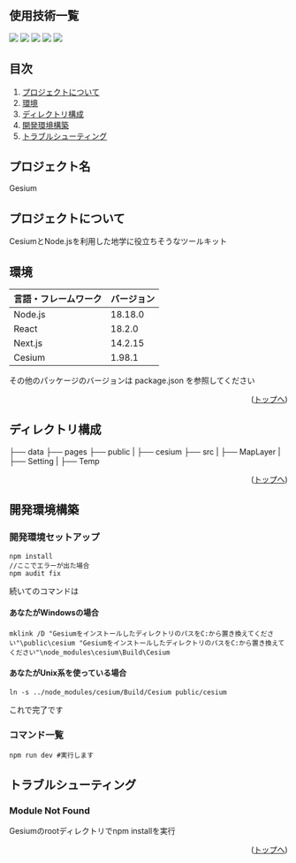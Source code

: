 <div id="top"></div>

## 使用技術一覧

<!-- シールド一覧 -->
<!-- 該当するプロジェクトの中から任意のものを選ぶ-->
<p style="display: inline">
  <!-- フロントエンドのフレームワーク一覧 -->
  <img src="https://img.shields.io/badge/-Node.js-000000.svg?logo=node.js&style=for-the-badge">
  <img src="https://img.shields.io/badge/-Next.js-000000.svg?logo=next.js&style=for-the-badge">
  <img src="https://img.shields.io/badge/-TailwindCSS-000000.svg?logo=tailwindcss&style=for-the-badge">
  <img src="https://img.shields.io/badge/-React-20232A?style=for-the-badge&logo=react&logoColor=61DAF">
  <!-- インフラ一覧 -->
  <img src="https://img.shields.io/badge/-githubactions-FFFFFF.svg?logo=github-actions&style=for-the-badge">
</p>

## 目次

1. [プロジェクトについて](#プロジェクトについて)
2. [環境](#環境)
3. [ディレクトリ構成](#ディレクトリ構成)
4. [開発環境構築](#開発環境構築)
5. [トラブルシューティング](#トラブルシューティング)

## プロジェクト名

Gesium

<!-- プロジェクトについて -->

## プロジェクトについて

CesiumとNode.jsを利用した地学に役立ちそうなツールキット

<!-- プロジェクトの概要を記載 -->
<!--
  <p align="left">
    <br />
    <!-- プロジェクト詳細にWikiのリンク 
    <a href="Backlogのwikiリンク"><strong>プロジェクト詳細 »</strong></a>
    <br />
    <br />
<p align="right">(<a href="#top">トップへ</a>)</p>
-->
## 環境

<!-- 言語、フレームワーク、ミドルウェア、インフラの一覧とバージョンを記載 -->

| 言語・フレームワーク  | バージョン |
| --------------------- | ---------- |
| Node.js               | 18.18.0   |
| React                 | 18.2.0     |
| Next.js               | 14.2.15     |
| Cesium                | 1.98.1     |

その他のパッケージのバージョンは package.json を参照してください

<p align="right">(<a href="#top">トップへ</a>)</p>

## ディレクトリ構成

<!-- Treeコマンドを使ってディレクトリ構成を記載 -->
├── data
├── pages
├── public
|   ├── cesium
├── src
|   ├── MapLayer
|   ├── Setting
|   ├── Temp

<p align="right">(<a href="#top">トップへ</a>)</p>

## 開発環境構築

### 開発環境セットアップ
```
npm install
//ここでエラーが出た場合
npm audit fix
```

続いてのコマンドは

#### あなたがWindowsの場合
```
mklink /D "GesiumをインストールしたディレクトリのパスをC:から置き換えてください"\public\cesium "GesiumをインストールしたディレクトリのパスをC:から置き換えてください"\node_modules\cesium\Build\Cesium
```

#### あなたがUnix系を使っている場合
```
ln -s ../node_modules/cesium/Build/Cesium public/cesium
```
これで完了です

### コマンド一覧
```
npm run dev #実行します
```
## トラブルシューティング

### Module Not Found

Gesiumのrootディレクトリでnpm installを実行

<p align="right">(<a href="#top">トップへ</a>)</p>
